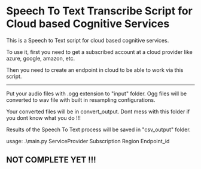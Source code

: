 # Speech To Text Transcribe Script for Cloud based Cognitive Services

This is a Speech to Text script for cloud based cognitive services.

To use it, first you need to get a subscribed account at a cloud provider like azure, google, amazon,  etc.

Then you need to create an endpoint in cloud to be able to work via this script.

----

Put your audio files with .ogg extension to \"input\" folder. Ogg files will be converted to wav file with built in resampling configurations.

Your converted files will be in convert_output. Dont mess with this folder if you dont know what you do !!!

Results of the Speech To Text process will be saved in "csv_output" folder.

usage: .\main.py ServiceProvider Subscription Region Endpoint_id


## NOT COMPLETE YET !!!
